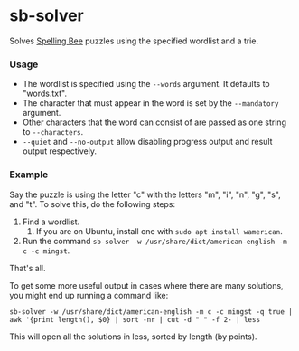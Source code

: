 # sb-solver
Solves [Spelling Bee](https://www.nytimes.com/puzzles/spelling-bee) puzzles using the specified wordlist and a trie.

### Usage
- The wordlist is specified using the `--words` argument. It defaults to "words.txt".
- The character that must appear in the word is set by the `--mandatory` argument.
- Other characters that the word can consist of are passed as one string to `--characters`.
- `--quiet` and `--no-output` allow disabling progress output and result output respectively.

### Example
Say the puzzle is using the letter "c" with the letters "m", "i", "n", "g", "s", and "t". To solve this, do the following steps:

1. Find a wordlist.
    1. If you are on Ubuntu, install one with `sudo apt install wamerican`.
2. Run the command `sb-solver -w /usr/share/dict/american-english -m c -c mingst`.

That's all.

To get some more useful output in cases where there are many solutions, you might end up running a command like: 

`sb-solver -w /usr/share/dict/american-english -m c -c mingst -q true | awk '{print length(), $0} | sort -nr | cut -d " " -f 2- | less`

This will open all the solutions in less, sorted by length (by points).
